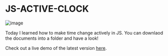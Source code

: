 # JS-ACTIVE-CLOCK

![image](https://github.com/user-attachments/assets/e1d85476-3d33-41dc-9fc1-c6671bbb3d4f)

Today I learned how to make time change actively in JS. You can downlaod the documents into a folder and have a look!

Check out a live demo of the latest version [here](https://itskme.github.io/js-active-clock/).


